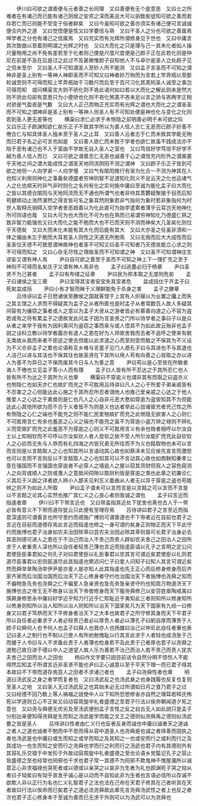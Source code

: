 <!-- { "loadSidebar": true } -->
　　伊川曰可欲之谓善便与元者善之长同理　又曰善便有无个底意思　又曰士之所难者在有诸己而已能有诸己则居之安资之深而美且大可以驯致矣徒知可欲之善而若存若亡而已则能不受变于俗者鲜矣　又曰今虽知可欲之善亦须实有诸己便可言诚诚便合内外之道　又曰觉悟便是性又曰学要信与熟　又曰干圣人之分也可欲之善属焉坤学者之分也有诸己之信属焉　又曰充实而有光辉所谓修身见于世也　又曰中庸言其次致曲以至着则明谓之光辉之时也　又曰大而化之只是理与己一其未化者如人操尺量物用之尚不免有差若至于化者则己便是尺度尺度便是己颜子正在此若化则是仲尼在前是不及在后是过之此过不及甚微惟颜子自知他人不与卓尔是圣人立处颜子见之但未至尔　又曰圣人不可知谓圣人至妙人所不能测　又曰孟子言圣而不可知之谓神非是圣上别有一等神人神即圣而不可知又曰神者妙万物而为言若上竿弄瓶以至斵轮诚至则不可得而知上竿弄瓶始于习数尺而后至于百尺习化其髙矧圣人诚至之事岂可得而知　或问横渠言大则不骄化则不吝此语何如曰若以大而化之解此则未是然大则不骄此句郤有意思只为小便骄也化则不吝化煞髙不吝未足以言之骄与吝两字正相对骄是气盈吝是气歉　又曰大人正己而物正充实而有光辉之谓也大而化之之谓圣圣而不可知之谓神非是圣上别有一等神人但圣人有不可知处便是神也化与变化之化同若到圣人更无差等也
　　横渠曰求仁必求于未恻隐之前明善必明于未可欲之际　又曰乐正子颜渊知欲仁矣乐正子不致其学所以为善人信人志仁无恶而已颜子好善不倦合仁与知具体圣人独未至于圣人之止耳　又曰善人云者志于仁而未致其学能无物而已君子名之必可言也如是　又曰善人欲仁而未致于学者也欲仁故虽不践成法亦不陷于恶有诸己也不入于室由不学故无自入圣人之室也　又曰笃信好学笃信不好学不越为善人信人而已　又曰可欲之谓善志仁无恶也诚善于心之谓信充内形外之谓美塞乎天地之间之谓大能成性之谓圣天地同流阴阳不测之谓神　又曰颜子乐正子皆到可欲之地但一人向学紧一人向学慢　又曰气有隂阳推行有渐为化合一不测为神其在人也知义利用则神化之事备矣德盛者穷神则智不足道知化则义不足云天之化也运诸气人之化也顺天时非气非时则化之名何有化之实何施中庸曰至诚为能化孟子曰大而化之皆以其德合隂阳与天地同流而无不通也所谓气也者非待其蒸欝疑聚接于目而后知苟健顺动止浩然湛然之得言皆可名之象耳然则象若非气指何为象时若非象指何为时世人取释氏销碍入空学者舍恶趋善以为化此直可为始学遣累者薄乎云耳岂天地神化所可同语也哉　又曰大可为也大而化不可为也在熟而已易谓穷神知化乃德盛仁熟之致非智力能强也又曰大而化之能不勉而大也不已而天则不测而神矣大几圣矣化则位乎天德矣　又曰大而未化未能有其大化而后能有其大　又曰大亦圣之任虽非清和一体之偏由未忘于勉而大耳若圣人则性之天道无所勉焉　又曰无我而后大大成性而后圣圣位天德不可致思谓神故神也者圣不可知又曰圣不可知者乃天德良能立心求之则不可得而知之　又曰心存无尽性之理故圣而不可知谓之神　又曰圣不可知谓神庄生谬妄又谓有神人焉
　　尹曰自可欲之善至于圣而不可知之神上下一理扩充之至于神则不可得而名矣庄子又谓有神人焉非也
　　孟子曰逃墨必归于杨章
　　尹曰圣贤不为己甚者
　　孟子曰有布缕之征章
　　尹曰民为邦本取之无度则危矣
　　孟子曰诸侯之宝三章
　　尹曰宝得其宝者安宝失其宝者危
　　盆成括仕于齐孟子曰死矣盆成括
　　尹曰小有才智而昧于义理鲜能免于杀身之害
　　孟子之滕章
　　吕侍讲曰孟子日厯诸侯至滕侯之国就客馆于上宫有人织屦以为业置之牖上而失之其主馆之人求而不得疑其为孟子之从者所匿也是时孟子从者常数百人故人多疑其间容有为攘窃之事者或人之意以为孟子大贤从之游者皆必有慕善向道之心不容为盗若或有之将有累孟子之德故发此问孟子因为言圣贤之门所以待学者之事曰子以是众从者之来学于我有为因利乘间为盗窃之事而来与或人悟其不为如此故云殆非也孟子説之设科立教以待学者葢亦有道人之患在好为人师故舍我而去者不追呼之使来有敎无类故从我而来者不拒逆之使去但能以此求道之心而至则受而敎之不保其为不义设为不义亦非孟子之累也论语称互乡难与言童子见门人惑孔子曰与其进也不与其退也人洁己以进与其洁也不保其往也故圣贤在下其所以用人苟有向善之心皆取之亦以进人为善不为异日之不保而废其今日与人为善之意
　　尹曰苟以是心至皆在所敎者诲人不倦也又见孟子答小人而有理
　　孟子曰人皆有所不忍达之于其所忍仁也人皆有所不为达之于其所为义也章
　　横渠曰不穿逾义也谓非其有而取之曰盗亦义也恻隐仁也如天亦仁也故扩而充之不可胜用吕侍讲曰凡人之心于所爱子弟亲戚皆有不忍害之之心但能达此心施之于其所忍所忍者谓他人也推己爱亲戚之心达之于他人推爱人之心达之于禽兽则是仁也凡人之心自非元恶大憝如穿逾为盗皆知其不为但能达此心其他所欲为而不合于义者皆不为则是义也达者举此心加诸彼充者充己性之所有恻隐之心仁之端也不能充之则不能仁民爱物故扩而充之此恻隐无欲害人之心则仁不可胜用言仁有余也羞恶之心义之端也不能充之虽不为穿逾小盗万钟之禄则不辨礼义而受故扩而充之此羞恶不为穿逾之心则义不可胜用言义有余也贱者相呼以尔汝自士以上知相钦而不可呼以尔汝矣钦人者人尝钦之故不受人所尔汝能扩而充此自钦钦人之心钦而无失与人恭而有礼四海之内皆兄弟无所往而不为义也餂取物也未可以言而言则是以言餂取人之心也知其所以言语动其心故也如蔡泽未见应侯先宣言而激怒也可以言而不言则反以不言餂取人之心也知其可以不言动其心故也如商鞅知秦孝公意在强国而不言强国也穿逾者不必穿人之墙逾人之屋以窃其货财但观人之容色窥测人之向背或顺人之防或激人之意抵间伺隙以取财利皆是穿逾之类也此章之初兼论仁义其后于义説之详者欲人辨小人鄙夫见利忘义委曲从人者无以异于穿逾之盗也苟能辨之则不为如此人所取
　　尹曰孟子谓未可以言而言是以言餂之可以言而不言是以不言餂之论其心实然也推广其仁义之心良心者则皆诚之谓也
　　孟子曰言近而指逺者章
　　伊川曰不下带言近也　又曰带盖指其近处下犹舍也离也古人于一带必皆有意义不下带而道存犹云只此便有至理存焉
　　吕侍讲曰君子之言至近而指意深逺则可谓善言也所守至约而德施广博则可谓善道也不下带者近在目前也君子之言近在目前而道德存焉此言近而指逺也修之一身可谓约矣身正则物正而天下平此守约而施博也君子治身如农夫治田除草曰芸农夫治田必除其草则苗可长君子治身必去其恶则德可进人之患在于不治己而治人不责己而责人辟如农夫舍己之田治人之田所求于人者重责人深也所以自任者轻责己薄也言近而指逺臣请以孔子之言明之定公问君使臣臣事君如之何孔子对曰君使臣以礼臣事君以忠其言可谓近矣君使臣以礼则君道尽臣事君以忠则臣道尽此其指逺也樊迟问仁子曰爱人问知子曰知人其言可谓近矣然而舜举臯陶汤举伊尹是亦爱人是亦知人此其指逺也先王正心而后修身修身而后齐家齐家而后治国治国而后治天下正心修身者守约也治国治天下者施博也尧舜之知而不徧物急先务也尧舜之仁不徧爱人急亲贤也急先务急亲贤守约也知周万物道济天下施博也古之帝王无不修身以治天下帝喾修身而天下服尧舜修己以安百姓臯陶戒禹曰慎厥身修思永中庸曰好学近乎知力行近乎仁知耻近乎勇知此三者则知所以修身知所以修身则知所以治人知所以治人则知所以治天下国家矣凡为天下国家有九经一曰修身又曰君子笃恭而天下平修身者治天下之大本也故君子之所守修其身而天下平君子所以自任者必重求于人者必轻责己者必以厚责人者必以薄孔子曰躬自厚而薄责于人颜子曰舜何人也予何人也孟子曰舜人也我亦人也扬雄曰治己以仲尼此自任者重也表记曰圣人之制行也不制以己使人有所劝勉愧耻以行其言此求于人者轻也成汤急于己而缓于人书曰与人不求备此责于人者薄也检身若不及此责于己者厚也君子以尧舜之道勉己故日进于德以中人之道望人故人乐为善若不治己而治人若不责己而责人犹农夫舍己之田而治人之田也
　　杨曰作文字要只説目前话令自然分明不惊怛人不能得然后知孟子所谓言近非圣贤不能也尹曰正心诚意以至于平天下理一而已君子得其本故曰不下带而道存焉芸人之田者不求诸己者也
　　孟子曰尧舜性者也章
　　明道曰汤武反之身之者学而复者也　又曰汤武反之也汤武身之也身践履也反复也复则至圣人之地　又曰圣人无过汤武反之也其始未必无过所谓如日月之食乃君子之过　又曰经德不回乃敎上等人祸福之説使中人以下知所恐愳修省亦自然之理耳若释氏怖死以学道则立心不正矣又曰动容周旋中礼者盛德之至君子行法以俟命朝闻道夕死之意也　又曰尧与舜便无优劣及至汤武便别孟子言性之反之自古无人如此説只是孟子分别出来便知得尧舜是生而知之汤武是学而能之文王之德则似尧舜禹之德则似汤武要之皆是圣人
　　吕侍讲曰性者由仁义行也反者反身而诚也中庸曰诚者天之道诚之者人之道也诚者不勉而中不思而得从容中道圣人也尧舜是也诚之者择善而固执之者也汤武是也中庸曰或生而知之或学而知之及其知之一也或安而行之或利而行之及其成功一也生而知之安而行之尧舜也学而行之利而行之汤武也君子内有其德则外有其容礼乐交错于中发形于外故动容周旋中礼者盛德之至也论语乡党篇记孔子之容止皆盛德之至也经常也囘邪也干求也君子常一其德不为囘邪不欺鬼神不愧屋漏所以诚意正心非求福禄也哭死者或以德或以亲哭之以哀非为生者为礼也颜渊死子哭之恸从者曰子恸矣曰有恸乎哀发乎诚心是以动而不自知此非为生者也言语必信所以存诚不欲欺人非以正行为名也仁义礼智君子之法也法在己命在天君子修其在己者听其在天者故曰行法以俟命而已矣君子之道必法尧舜故此章先言尧舜汤武性之者上也反之者次也君子正心修身本于至诚为善而已无求于外则可以为汤武可以为尧舜也
